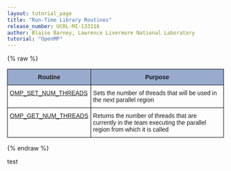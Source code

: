 ```yaml
---
layout: tutorial_page
title: "Run-Time Library Routines"
release_number: UCRL-MI-133316
author: Blaise Barney, Lawrence Livermore National Laboratory
tutorial: "OpenMP"
---
```


{% raw %}
<style type="text/css">
.tg  {border-collapse:collapse;border-spacing:0;}
.tg td{border-color:black;border-style:solid;border-width:1px;font-family:Arial, sans-serif;font-size:14px;
  overflow:hidden;padding:10px 5px;word-break:normal;}
.tg th{border-color:black;border-style:solid;border-width:1px;font-family:Arial, sans-serif;font-size:14px;
  font-weight:normal;overflow:hidden;padding:10px 5px;word-break:normal;}
.tg .tg-xq0d{background-color:#98ABCE;font-weight:bold;text-align:center;vertical-align:top}
.tg .tg-l0vu{color:#339;font-size:14px;text-align:left;text-decoration:underline;vertical-align:top}
.tg .tg-0lax{text-align:left;vertical-align:top}
.tg .tg-875e{color:#339;text-align:left;text-decoration:underline;vertical-align:top}
</style>
<table class="tg">
<thead>
  <tr>
    <th class="tg-xq0d"><span style="background-color:#98ABCE">Routine</span></th>
    <th class="tg-xq0d"><span style="background-color:#98ABCE">Purpose</span></th>
  </tr>
</thead>
<tbody>
  <tr>
    <td class="tg-l0vu"><span style="font-weight:normal;font-style:normal;color:#000"><a href=‘/openMP/omp_set_num_threads.md’>OMP_SET_NUM_THREADS</a></span></td>
    <td class="tg-0lax">Sets the number of threads that will be used in the next parallel region</td>
  </tr>
  <tr>
    <td class="tg-875e"><span style="font-weight:normal;font-style:normal;color:#000"><a href=‘/openMP/omp_get_num_threads.md’>OMP_GET_NUM_THREADS</a></span></td>
    <td class="tg-0lax">Returns the number of threads that are currently in the team executing the parallel region from which it is called</td>
  </tr>
</tbody>
</table>

{% endraw %}

test

